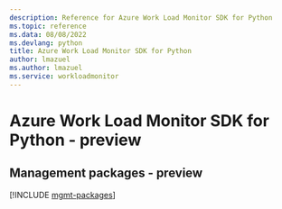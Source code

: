 ```yaml
---
description: Reference for Azure Work Load Monitor SDK for Python
ms.topic: reference
ms.data: 08/08/2022
ms.devlang: python
title: Azure Work Load Monitor SDK for Python
author: lmazuel
ms.author: lmazuel
ms.service: workloadmonitor
---
```

# Azure Work Load Monitor SDK for Python - preview

## Management packages - preview
[!INCLUDE [mgmt-packages](work-load-monitor-mgmt-index.md)]